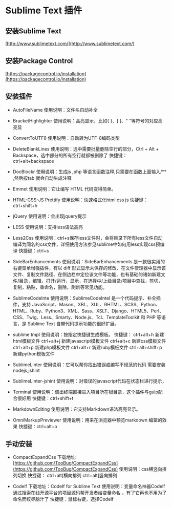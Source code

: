 # Sublime Text 插件

## 安装Sublime Text

[http://www.sublimetext.com/](http://www.sublimetext.com/)

## 安装Package Control

[https://packagecontrol.io/installation](https://packagecontrol.io/installation)

## 安装插件

- AutoFileName
   使用说明：文件名自动补全

- BracketHighlighter
   使用说明：高亮显示，比如{ }、[ ]、" "等符号的对应高亮显

- ConvertToUTF8
   使用说明：自动转为UTF-8编码类型

- DeleteBlankLines
   使用说明：选中需要批量删除空行的部分，Ctrl + Alt + Backspace，选中部分的所有空行就都被删除了
   快捷键：ctrl+alt+backspace

- DocBlockr
   使用说明：生成js ,php 等语言函数注释,只需要在函数上面输入/** ,然后按tab 就会自动生成注释

- Emmet
   使用说明：它让编写 HTML 代码变得简单。

- HTML-CSS-JS Prettify
  使用说明：快速格式化html css js
  快捷键：ctrl+shift+h

- jQuery
   使用说明：会出现jquery提示

- LESS
   使用说明：支持less语法高亮

- Less2Css
   使用说明：ctrl+s保存less文件时，会将目录下所有less文件自动编译为同名的css文件，详细使用方法参见sublime中如何用less实现css预编译
   快捷键：ctrl+s

- SideBarEnhancements
   使用说明：SideBarEnhancements 是一款很实用的右键菜单增强插件，有以 diff 形式显示未保存的修改、在文件管理器中显示该文件、复制文件路径、在侧边栏中定位该文件等功能，也有基础的诸如新建文件/目录，编辑，打开/运行，显示，在选择中/上级目录/项目中查找，剪切，复制，粘贴，重命名，删除，刷新等常见功能。

- SublimeCodeInte
   使用说明：Sublime​Code​Intel 是一个代码提示、补全插件，支持 JavaScript、Mason、XBL、XUL、RHTML、SCSS、Python、HTML、Ruby、Python3、XML、Sass、XSLT、Django、HTML5、Perl、CSS、Twig、Less、Smarty、Node.js、Tcl、TemplateToolkit 和 PHP 等语言，是 Sublime Text 自带代码提示功能的很好扩展。

- sublime tmpl
   使用说明：按指定快捷键生成模板。
   快捷键：
   ctrl+alt+h 新建html模板文件
   ctrl+alt+j 新建javascript模板文件
   ctrl+alt+c 新建css模板文件
   ctrl+alt+p 新建php模板文件
   ctrl+alt+r 新建ruby模板文件
   ctrl+alt+shift+p 新建python模板文件

- SublimeLinter
   使用说明：它可以帮你找出错误或编写不规范的代码 需要安装nodejs,jshint

- SublimeLinter-jshint
   使用说明：对错误的javascript代码在状态栏进行提示，

- Terminal
   使用说明：调出终端直接进入项目所在根目录，这个插件与gulp配合很好用
   快捷键：ctrl+shift+t

- MarkdownEditing
    使用说明：它支持Markdown语法高亮显示。

- OmniMarkupPreviewer
    使用说明：用来在浏览器中预览markdown 编辑的效果
快捷键：ctrl+alt+o

## 手动安装

- Compact​Expand​Css
    下载地址:[https://github.com/TooBug/CompactExpandCss](https://github.com/TooBug/CompactExpandCss)
使用说明：css横竖向排列切换
快捷键：
ctrl+alt[横向排列
ctrl+alt]竖向排列

- Codelf
 下载地址：Codelf for Sublime Text
使用说明：变量命名神器Codelf通过搜索在线开源平台的项目源码帮开发者给变量命名 ，有了它再也不用为了命名而绞尽脑汁了
快捷键：鼠标右键，选择Codelf
